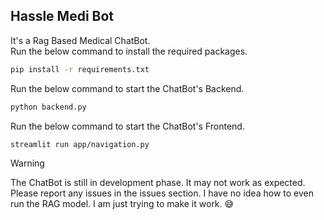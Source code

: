 ## Hassle Medi Bot

It's a Rag Based Medical ChatBot. \
Run the below command to install the required packages.

```bash
pip install -r requirements.txt
```

Run the below command to start the ChatBot's Backend.

```bash
python backend.py
```

Run the below command to start the ChatBot's Frontend.

```bash
streamlit run app/navigation.py
```

> [!WARNING]
> The ChatBot is still in development phase. It may not work as expected. Please report any issues in the issues section. I have no idea how to even run the RAG model. I am just trying to make it work. 😅
